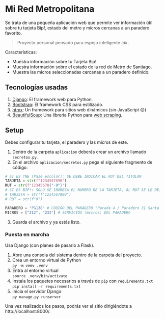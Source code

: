 # Mi Red Metropolitana
Se trata de una pequeña aplicación web que permite ver información útil sobre tu tarjeta Bip!, estado del metro y micros cercanas a un paradero favorito.  
> Proyecto personal pensado para espejo inteligente *idk*.  

Características:  

 - Muestra información sobre tu Tarjeta Bip!.  
 - Muestra información sobre el estado de la red de Metro de Santiago.  
 - Muestra las micros seleccionadas cercanas a un paradero definido.  

## Tecnologías usadas

 1. [Django](https://www.djangoproject.com/): El framework web para Python.  
 2. [Bootstrap](https://getbootstrap.com/): El framework CSS para estilizado.  
 3. [htmx](https://htmx.org/): Un framework para sitios web dinámicos (sin JavaScript 😊)  
 4. [BeautifulSoup](https://www.crummy.com/software/BeautifulSoup/): Una librería Python para [web scraping](https://es.wikipedia.org/wiki/Web_scraping#T%C3%A9cnicas).  

## Setup
Debes configurar tu tarjeta, el paradero y las micros de este.  

 1. Dentro de la carpeta `aplicacion` deberás crear un archivo llamado `secretos.py`.  
 2. En el archivo `aplicacion/secretos.py` pega el siguiente fragmento de código:  
 ```python
 # SI ES TNE (Pase escolar): SE DEBE INDICAR EL RUT DEL TITULAR
 TARJETA = str(f"1234567890")
 RUT = str(f"12345678{"-9"}")
 # SI ES BIP!: SOLO SE INGRESA EL NUMERO DE LA TARJETA, AL RUT SE LE DEJA UN "0"
 # TARJETA = str(f"1234567890")
 # RUT = str(f"0")

 PARADERO = "PG138" # CODIGO DEL PARADERO "Parada 4 / Paradero 31 Santa Rosa"
 MICROS = ["212", "233"] # SERVICIOS (micros) DEL PARADERO
 ```
 3. Guarda el archivo y ya estás listo.  

### Puesta en marcha
Usa Django (con planes de pasarlo a Flask).  

 1. Abre una consola del sistema dentro de la carpeta del proyecto.  
 2. Crea un entorno virtual de Python  
    `py -m venv .venv`  
 3. Entra al entorno virtual  
    `source .venv/bin/activate`  
 5. Instala los paquetes necesarios a través de `pip` con `requirements.txt`  
    `pip install -r requirements.txt`  
 7. Inicia el servidor Django  
    `py manage.py runserver`  

Una vez realizados los pasos, podrás ver el sitio dirigiéndote a http://localhost:8000/.  
